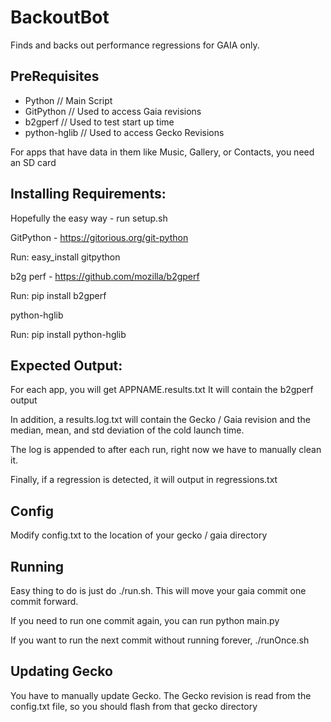 BackoutBot
==========

Finds and backs out performance regressions for GAIA only.

## PreRequisites
* Python        // Main Script
* GitPython     // Used to access Gaia revisions
* b2gperf       // Used to test start up time
* python-hglib  // Used to access Gecko Revisions

For apps that have data in them like Music, Gallery, or Contacts, you need an SD card

## Installing Requirements:

Hopefully the easy way - run setup.sh

GitPython - https://gitorious.org/git-python

Run: easy\_install gitpython

b2g perf - https://github.com/mozilla/b2gperf

Run: pip install b2gperf

python-hglib

Run: pip install python-hglib

## Expected Output:
For each app, you will get APPNAME.results.txt
It will contain the b2gperf output

In addition, a results.log.txt will contain the Gecko / Gaia revision
and the median, mean, and std deviation of the cold launch time.

The log is appended to after each run, right now we have to manually clean it.

Finally, if a regression is detected, it will output in regressions.txt

## Config
Modify config.txt to the location of your gecko / gaia directory

## Running
Easy thing to do is just do ./run.sh. This will move your gaia commit one commit forward.

If you need to run one commit again, you can run python main.py

If you want to run the next commit without running forever, ./runOnce.sh

## Updating Gecko
You have to manually update Gecko. The Gecko revision is read from the config.txt file, so you should flash from that gecko directory
